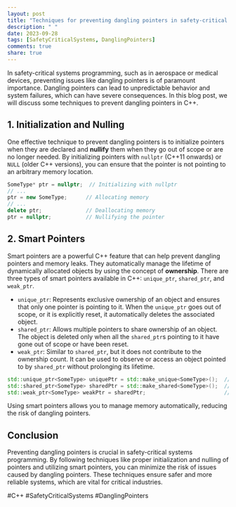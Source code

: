 ```yaml
---
layout: post
title: "Techniques for preventing dangling pointers in safety-critical systems programming in C++"
description: " "
date: 2023-09-28
tags: [SafetyCriticalSystems, DanglingPointers]
comments: true
share: true
---
```


In safety-critical systems programming, such as in aerospace or medical devices, preventing issues like dangling pointers is of paramount importance. Dangling pointers can lead to unpredictable behavior and system failures, which can have severe consequences. In this blog post, we will discuss some techniques to prevent dangling pointers in C++.

## 1. Initialization and Nulling

One effective technique to prevent dangling pointers is to initialize pointers when they are declared and **nullify** them when they go out of scope or are no longer needed. By initializing pointers with `nullptr` (C++11 onwards) or `NULL` (older C++ versions), you can ensure that the pointer is not pointing to an arbitrary memory location.

```cpp
SomeType* ptr = nullptr;  // Initializing with nullptr
// ...
ptr = new SomeType;      // Allocating memory
// ...
delete ptr;              // Deallocating memory
ptr = nullptr;           // Nullifying the pointer
```

## 2. Smart Pointers

Smart pointers are a powerful C++ feature that can help prevent dangling pointers and memory leaks. They automatically manage the lifetime of dynamically allocated objects by using the concept of **ownership**. There are three types of smart pointers available in C++: `unique_ptr`, `shared_ptr`, and `weak_ptr`.

- `unique_ptr`: Represents exclusive ownership of an object and ensures that only one pointer is pointing to it. When the `unique_ptr` goes out of scope, or it is explicitly reset, it automatically deletes the associated object.
- `shared_ptr`: Allows multiple pointers to share ownership of an object. The object is deleted only when all the `shared_ptr`s pointing to it have gone out of scope or have been reset.
- `weak_ptr`: Similar to `shared_ptr`, but it does not contribute to the ownership count. It can be used to observe or access an object pointed to by `shared_ptr` without prolonging its lifetime.

```cpp
std::unique_ptr<SomeType> uniquePtr = std::make_unique<SomeType>();  // Initialization with unique_ptr
std::shared_ptr<SomeType> sharedPtr = std::make_shared<SomeType>();  // Initialization with shared_ptr
std::weak_ptr<SomeType> weakPtr = sharedPtr;                         // Initialization with weak_ptr
```

Using smart pointers allows you to manage memory automatically, reducing the risk of dangling pointers.

## Conclusion

Preventing dangling pointers is crucial in safety-critical systems programming. By following techniques like proper initialization and nulling of pointers and utilizing smart pointers, you can minimize the risk of issues caused by dangling pointers. These techniques ensure safer and more reliable systems, which are vital for critical industries.

#C++ #SafetyCriticalSystems #DanglingPointers